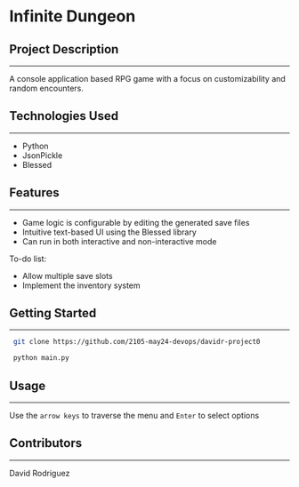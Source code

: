 # Infinite Dungeon

## Project Description
---
A console application based RPG game with a focus on customizability and random encounters.

## Technologies Used
---
* Python
* JsonPickle
* Blessed

## Features
---
* Game logic is configurable by editing the generated save files
* Intuitive text-based UI using the Blessed library
* Can run in both interactive and non-interactive mode

To-do list:
* Allow multiple save slots
* Implement the inventory system

## Getting Started
---
``` bash
 git clone https://github.com/2105-may24-devops/davidr-project0

 python main.py
```

## Usage
---
Use the `arrow keys` to traverse the menu and `Enter` to select options

## Contributors
---
David Rodriguez
